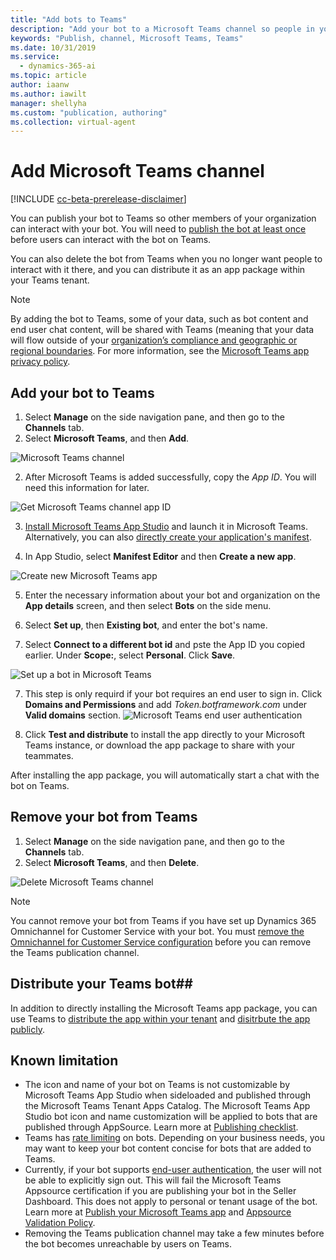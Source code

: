 ```yaml
---
title: "Add bots to Teams"
description: "Add your bot to a Microsoft Teams channel so people in your organization can interact with it."
keywords: "Publish, channel, Microsoft Teams, Teams"
ms.date: 10/31/2019
ms.service:
  - dynamics-365-ai
ms.topic: article
author: iaanw
ms.author: iawilt
manager: shellyha
ms.custom: "publication, authoring"
ms.collection: virtual-agent
---
```


# Add Microsoft Teams channel

[!INCLUDE [cc-beta-prerelease-disclaimer](includes/cc-beta-prerelease-disclaimer.md)]

You can publish your bot to Teams so other members of your organization can interact with your bot. You will need to [publish the bot at least once](publication-fundamentals-publish-channels.md#publish-the-latest-bot-content) before users can interact with the bot on Teams.

You can also delete the bot from Teams when you no longer want people to interact with it there, and you can distribute it as an app package within your Teams tenant.

>[!NOTE]
>By adding the bot to Teams, some of your data, such as bot content and end user chat content, will be shared with Teams (meaning that your data will flow outside of your [organization’s compliance and geographic or regional boundaries](data-location.md).
>For more information, see the [Microsoft Teams app privacy policy](/MicrosoftTeams/app-permissions).

## Add your bot to Teams

1. Select **Manage** on the side navigation pane, and then go to the **Channels** tab.
2. Select **Microsoft Teams**, and then **Add**.

![Microsoft Teams channel](media/channel-teams-add-channel.png)

2. After Microsoft Teams is added successfully, copy the *App ID*. You will need this information for later.

![Get Microsoft Teams channel app ID](media/channel-teams-get-app-id.png)

3. [Install Microsoft Teams App Studio](/microsoftteams/platform/get-started/get-started-app-studio) and launch it in Microsoft Teams. Alternatively, you can also [directly create your application's manifest](/microsoftteams/platform/resources/schema/manifest-schema).

4. In App Studio, select **Manifest Editor** and then **Create a new app**.

![Create new Microsoft Teams app](media/channel-teams-create-new-teams-app.png)

5. Enter the necessary information about your bot and organization on the **App details** screen, and then select **Bots** on the side menu. 

6. Select **Set up**, then **Existing bot**, and enter the bot's name.

7. Select **Connect to a different bot id** and pste the App ID you copied earlier. Under **Scope:**, select **Personal**. Click **Save**.

![Set up a bot in Microsoft Teams](media/channel-teams-set-up-a-bot.png)

7. This step is only requird if your bot requires an end user to sign in. Click **Domains and Permissions** and add *Token.botframework.com* under **Valid domains** section.
![Microsoft Teams end user authentication](media/channel-teams-end-user-auth.png)

8. Click **Test and distribute** to install the app directly to your Microsoft Teams instance, or download the app package to share with your teammates.

After installing the app package, you will automatically start a chat with the bot on Teams.


## Remove your bot from Teams

1. Select **Manage** on the side navigation pane, and then go to the **Channels** tab.
2. Select **Microsoft Teams**, and then **Delete**.


![Delete Microsoft Teams channel](media/channel-teams-delete-channel.png)

>[!NOTE]
>You cannot remove your bot from Teams if you have set up Dynamics 365 Omnichannel for Customer Service with your bot. 
>You must [remove the Omnichannel for Customer Service configuration](configuration-hand-off-omnichannel.md#remove-omnichannel-connection) before you can remove the Teams publication channel. 

## Distribute your Teams bot##

In addition to directly installing the Microsoft Teams app package, you can use Teams to [distribute the app within your tenant](/microsoftteams/tenant-apps-catalog-teams) and [disitrbute the app publicly](/microsoftteams/platform/publishing/apps-publish). 


## Known limitation
- The icon and name of your bot on Teams is not customizable by Microsoft Teams App Studio when sideloaded and published through the Microsoft Teams Tenant Apps Catalog. The Microsoft Teams App Studio bot icon and name customization will be applied to bots that are published through AppSource. Learn more at [Publishing checklist](/microsoftteams/platform/publishing/office-store-checklist).
- Teams has [rate limiting](/microsoftteams/platform/concepts/bots/rate-limit) on bots. Depending on your business needs, you may want to keep your bot content concise for bots that are added to Teams.
- Currently, if your bot supports [end-user authentication](advanced-end-user-authentication.md), the user will not be able to explicitly sign out. This will fail the Microsoft Teams Appsource certification if you are publishing your bot in the Seller Dashboard. This does not apply to personal or tenant usage of the bot. Learn more at [Publish your Microsoft Teams app](/microsoftteams/platform/publishing/apps-publish) and [Appsource Validation Policy](/office/dev/store/validation-policies).
- Removing the Teams publication channel may take a few minutes before the bot becomes unreachable by users on Teams.
